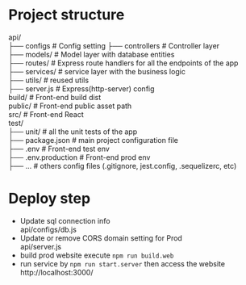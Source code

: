 # Project structure  
api/  
  ├── configs        # Config setting
  ├── controllers    # Controller layer  
  ├── models/        # Model layer with database entities  
  ├── routes/        # Express route handlers for all the   endpoints of the app  
  ├── services/      # service layer with the business logic  
  ├── utils/         # reused utils  
  ├── server.js      # Express(http-server) config  
build/               # Front-end build dist  
public/              # Front-end public asset path  
src/                 # Front-end React  
test/  
  ├── unit/          # all the unit tests of the app  
├── package.json     # main project configuration file  
├── .env             # Front-end test env  
├── .env.production  # Front-end prod env  
├── ...              # others config files (.gitignore,   jest.config, .sequelizerc, etc)
  
# Deploy step
- Update sql connection info  
api/configs/db.js
- Update or remove CORS domain setting for Prod  
api/server.js
- build prod website execute `npm run build.web`   
- run service by `npm run start.server` then access the website   
http://localhost:3000/